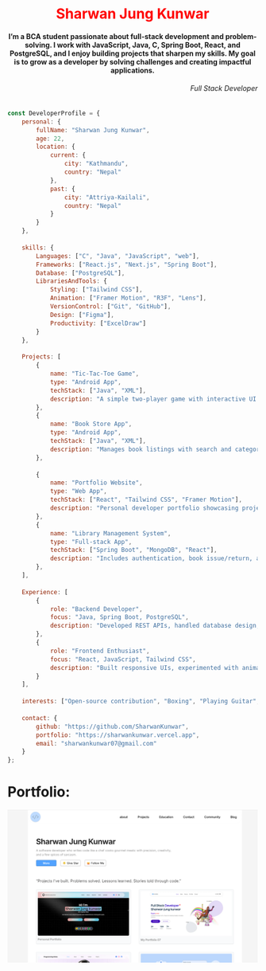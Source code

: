 <h1 align="center"><span style="color:red;">Sharwan Jung Kunwar</span></h1>
<h4 align="center">
I’m a BCA student passionate about full-stack development and problem-solving. I work with JavaScript, Java, C, Spring Boot, React, and PostgreSQL, and I enjoy building projects that sharpen my skills. My goal is to grow as a developer by solving challenges and creating impactful applications.</h4>
<h6 align="end">Full Stack Developer</h6>


```js
const DeveloperProfile = {
    personal: {
        fullName: "Sharwan Jung Kunwar",
        age: 22,
        location: {
            current: {
                city: "Kathmandu",
                country: "Nepal"
            },
            past: {
                city: "Attriya-Kailali",
                country: "Nepal"
            }
        }
    },

    skills: {
        Languages: ["C", "Java", "JavaScript", "web"],
        Frameworks: ["React.js", "Next.js", "Spring Boot"],
        Database: ["PostgreSQL"],
        LibrariesAndTools: {
            Styling: ["Tailwind CSS"],
            Animation: ["Framer Motion", "R3F", "Lens"],
            VersionControl: ["Git", "GitHub"],
            Design: ["Figma"],
            Productivity: ["ExcelDraw"]
        }
    },

    Projects: [
        {
            name: "Tic-Tac-Toe Game",
            type: "Android App",
            techStack: ["Java", "XML"],
            description: "A simple two-player game with interactive UI and animations."
        },
        {
            name: "Book Store App",
            type: "Android App",
            techStack: ["Java", "XML"],
            description: "Manages book listings with search and categorization features."
        },
    
        {
            name: "Portfolio Website",
            type: "Web App",
            techStack: ["React", "Tailwind CSS", "Framer Motion"],
            description: "Personal developer portfolio showcasing projects and skills."
        },
        {
            name: "Library Management System",
            type: "Full-stack App",
            techStack: ["Spring Boot", "MongoDB", "React"],
            description: "Includes authentication, book issue/return, and barcode scanner integration."
        },
    ],

    Experience: [
        {
            role: "Backend Developer",
            focus: "Java, Spring Boot, PostgreSQL",
            description: "Developed REST APIs, handled database design, and optimized server-side logic."
        },
        {
            role: "Frontend Enthusiast",
            focus: "React, JavaScript, Tailwind CSS",
            description: "Built responsive UIs, experimented with animations, and contributed to web projects."
        }
    ],

    interests: ["Open-source contribution", "Boxing", "Playing Guitar", "Exploring new tech", "Game development"],

    contact: {
        github: "https://github.com/SharwanKunwar",
        portfolio: "https://sharwankunwar.vercel.app",
        email: "sharwankunwar07@gmail.com"
    }
};

```

# Portfolio:
[![portfolio](https://github.com/SharwanKunwar/sharwanKunwar/blob/main/web.png)](https://your-portfolio-link.com)


